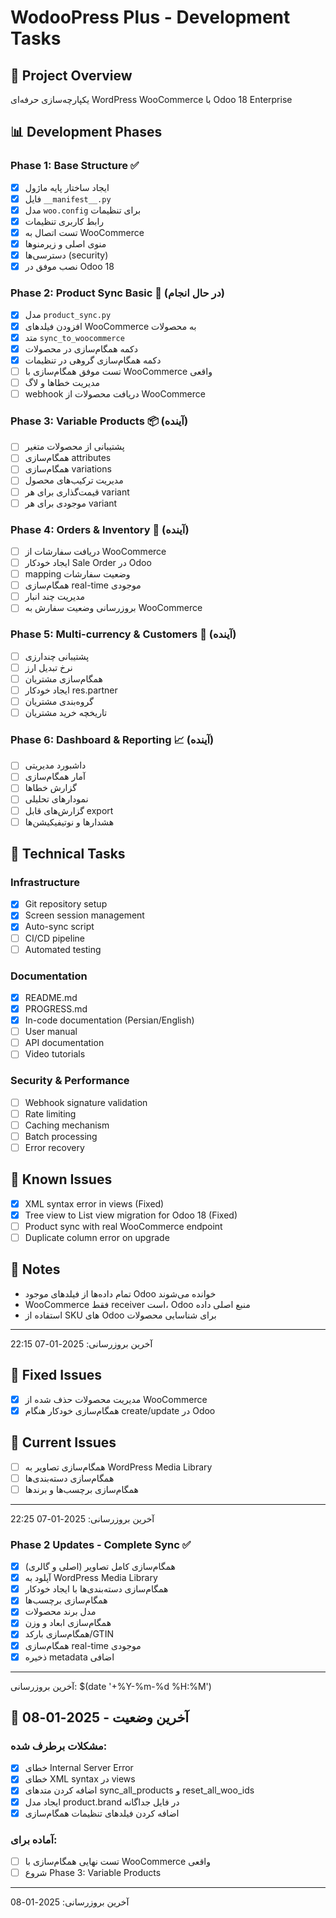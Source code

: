 # WodooPress Plus - Development Tasks

## 🎯 Project Overview
یکپارچه‌سازی حرفه‌ای WordPress WooCommerce با Odoo 18 Enterprise

## 📊 Development Phases

### Phase 1: Base Structure ✅
- [x] ایجاد ساختار پایه ماژول
- [x] فایل `__manifest__.py`
- [x] مدل `woo.config` برای تنظیمات
- [x] رابط کاربری تنظیمات
- [x] تست اتصال به WooCommerce
- [x] منوی اصلی و زیرمنوها
- [x] دسترسی‌ها (security)
- [x] نصب موفق در Odoo 18

### Phase 2: Product Sync Basic 🔄 (در حال انجام)
- [x] مدل `product_sync.py`
- [x] افزودن فیلدهای WooCommerce به محصولات
- [x] متد `sync_to_woocommerce`
- [x] دکمه همگام‌سازی در محصولات
- [x] دکمه همگام‌سازی گروهی در تنظیمات
- [ ] تست موفق همگام‌سازی با WooCommerce واقعی
- [ ] مدیریت خطاها و لاگ
- [ ] webhook دریافت محصولات از WooCommerce

### Phase 3: Variable Products 📦 (آینده)
- [ ] پشتیبانی از محصولات متغیر
- [ ] همگام‌سازی attributes
- [ ] همگام‌سازی variations
- [ ] مدیریت ترکیب‌های محصول
- [ ] قیمت‌گذاری برای هر variant
- [ ] موجودی برای هر variant

### Phase 4: Orders & Inventory 🛒 (آینده)
- [ ] دریافت سفارشات از WooCommerce
- [ ] ایجاد خودکار Sale Order در Odoo
- [ ] mapping وضعیت سفارشات
- [ ] همگام‌سازی real-time موجودی
- [ ] مدیریت چند انبار
- [ ] بروزرسانی وضعیت سفارش به WooCommerce

### Phase 5: Multi-currency & Customers 💱 (آینده)
- [ ] پشتیبانی چندارزی
- [ ] نرخ تبدیل ارز
- [ ] همگام‌سازی مشتریان
- [ ] ایجاد خودکار res.partner
- [ ] گروه‌بندی مشتریان
- [ ] تاریخچه خرید مشتریان

### Phase 6: Dashboard & Reporting 📈 (آینده)
- [ ] داشبورد مدیریتی
- [ ] آمار همگام‌سازی
- [ ] گزارش خطاها
- [ ] نمودارهای تحلیلی
- [ ] گزارش‌های قابل export
- [ ] هشدارها و نوتیفیکیشن‌ها

## 🔧 Technical Tasks

### Infrastructure
- [x] Git repository setup
- [x] Screen session management
- [x] Auto-sync script
- [ ] CI/CD pipeline
- [ ] Automated testing

### Documentation
- [x] README.md
- [x] PROGRESS.md
- [x] In-code documentation (Persian/English)
- [ ] User manual
- [ ] API documentation
- [ ] Video tutorials

### Security & Performance
- [ ] Webhook signature validation
- [ ] Rate limiting
- [ ] Caching mechanism
- [ ] Batch processing
- [ ] Error recovery

## 🐛 Known Issues
- [x] XML syntax error in views (Fixed)
- [x] Tree view to List view migration for Odoo 18 (Fixed)
- [ ] Product sync with real WooCommerce endpoint
- [ ] Duplicate column error on upgrade

## 📝 Notes
- تمام داده‌ها از فیلدهای موجود Odoo خوانده می‌شوند
- WooCommerce فقط receiver است، Odoo منبع اصلی داده
- استفاده از SKU های Odoo برای شناسایی محصولات

---
آخرین بروزرسانی: 2025-01-07 22:15

## 🐛 Fixed Issues
- [x] مدیریت محصولات حذف شده از WooCommerce
- [x] همگام‌سازی خودکار هنگام create/update در Odoo

## 🔄 Current Issues
- [ ] همگام‌سازی تصاویر به WordPress Media Library
- [ ] همگام‌سازی دسته‌بندی‌ها
- [ ] همگام‌سازی برچسب‌ها و برندها

---
آخرین بروزرسانی: 2025-01-07 22:25

### Phase 2 Updates - Complete Sync ✅
- [x] همگام‌سازی کامل تصاویر (اصلی و گالری)
- [x] آپلود به WordPress Media Library
- [x] همگام‌سازی دسته‌بندی‌ها با ایجاد خودکار
- [x] همگام‌سازی برچسب‌ها
- [x] مدل برند محصولات
- [x] همگام‌سازی ابعاد و وزن
- [x] همگام‌سازی بارکد/GTIN
- [x] همگام‌سازی real-time موجودی
- [x] ذخیره metadata اضافی

---
آخرین بروزرسانی: $(date '+%Y-%m-%d %H:%M')

## 🔧 آخرین وضعیت - 2025-01-08

### مشکلات برطرف شده:
- [x] خطای Internal Server Error
- [x] خطای XML syntax در views
- [x] اضافه کردن متدهای sync_all_products و reset_all_woo_ids
- [x] ایجاد مدل product.brand در فایل جداگانه
- [x] اضافه کردن فیلدهای تنظیمات همگام‌سازی

### آماده برای:
- [ ] تست نهایی همگام‌سازی با WooCommerce واقعی
- [ ] شروع Phase 3: Variable Products

---
آخرین بروزرسانی: 2025-01-08
